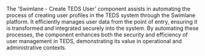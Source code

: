 The 'Swimlane - Create TEDS User' component assists in automating the process of creating user profiles in the TEDS system through the Swimlane platform. It efficiently manages user data from the point of entry, ensuring it is transformed and integrated securely into the system. By automating these processes, the component enhances both the security and efficiency of user management in TEDS, demonstrating its value in operational and administrative contexts.
